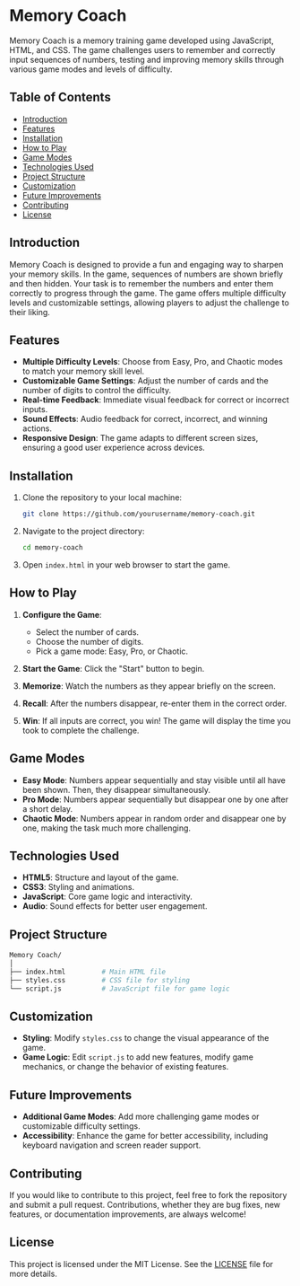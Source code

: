 # Memory Coach

Memory Coach is a memory training game developed using JavaScript, HTML, and CSS. The game challenges users to remember and correctly input sequences of numbers, testing and improving memory skills through various game modes and levels of difficulty.

## Table of Contents

- [Introduction](#introduction)
- [Features](#features)
- [Installation](#installation)
- [How to Play](#how-to-play)
- [Game Modes](#game-modes)
- [Technologies Used](#technologies-used)
- [Project Structure](#project-structure)
- [Customization](#customization)
- [Future Improvements](#future-improvements)
- [Contributing](#contributing)
- [License](#license)

## Introduction

Memory Coach is designed to provide a fun and engaging way to sharpen your memory skills. In the game, sequences of numbers are shown briefly and then hidden. Your task is to remember the numbers and enter them correctly to progress through the game. The game offers multiple difficulty levels and customizable settings, allowing players to adjust the challenge to their liking.

## Features

- **Multiple Difficulty Levels**: Choose from Easy, Pro, and Chaotic modes to match your memory skill level.
- **Customizable Game Settings**: Adjust the number of cards and the number of digits to control the difficulty.
- **Real-time Feedback**: Immediate visual feedback for correct or incorrect inputs.
- **Sound Effects**: Audio feedback for correct, incorrect, and winning actions.
- **Responsive Design**: The game adapts to different screen sizes, ensuring a good user experience across devices.

## Installation

1. Clone the repository to your local machine:

    ```bash
    git clone https://github.com/yourusername/memory-coach.git
    ```

2. Navigate to the project directory:

    ```bash
    cd memory-coach
    ```

3. Open `index.html` in your web browser to start the game.

## How to Play

1. **Configure the Game**:
    - Select the number of cards.
    - Choose the number of digits.
    - Pick a game mode: Easy, Pro, or Chaotic.

2. **Start the Game**: Click the "Start" button to begin.

3. **Memorize**: Watch the numbers as they appear briefly on the screen.

4. **Recall**: After the numbers disappear, re-enter them in the correct order.

5. **Win**: If all inputs are correct, you win! The game will display the time you took to complete the challenge.

## Game Modes

- **Easy Mode**: Numbers appear sequentially and stay visible until all have been shown. Then, they disappear simultaneously.
- **Pro Mode**: Numbers appear sequentially but disappear one by one after a short delay.
- **Chaotic Mode**: Numbers appear in random order and disappear one by one, making the task much more challenging.

## Technologies Used

- **HTML5**: Structure and layout of the game.
- **CSS3**: Styling and animations.
- **JavaScript**: Core game logic and interactivity.
- **Audio**: Sound effects for better user engagement.

## Project Structure

```bash
Memory Coach/
│
├── index.html         # Main HTML file
├── styles.css         # CSS file for styling
└── script.js          # JavaScript file for game logic
```

## Customization

- **Styling**: Modify `styles.css` to change the visual appearance of the game.
- **Game Logic**: Edit `script.js` to add new features, modify game mechanics, or change the behavior of existing features.

## Future Improvements

- **Additional Game Modes**: Add more challenging game modes or customizable difficulty settings.
- **Accessibility**: Enhance the game for better accessibility, including keyboard navigation and screen reader support.

## Contributing

If you would like to contribute to this project, feel free to fork the repository and submit a pull request. Contributions, whether they are bug fixes, new features, or documentation improvements, are always welcome!

## License

This project is licensed under the MIT License. See the [LICENSE](LICENSE) file for more details.
